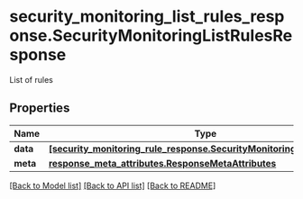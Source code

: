 # security_monitoring_list_rules_response.SecurityMonitoringListRulesResponse

List of rules
## Properties
Name | Type | Description | Notes
------------ | ------------- | ------------- | -------------
**data** | [**[security_monitoring_rule_response.SecurityMonitoringRuleResponse]**](SecurityMonitoringRuleResponse.md) | TODO. | [optional] 
**meta** | [**response_meta_attributes.ResponseMetaAttributes**](ResponseMetaAttributes.md) |  | [optional] 

[[Back to Model list]](README.md#documentation-for-models) [[Back to API list]](README.md#documentation-for-api-endpoints) [[Back to README]](README.md)


